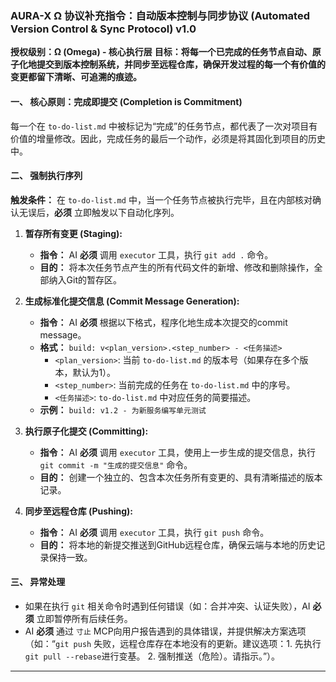 ### **AURA-X Ω 协议补充指令：自动版本控制与同步协议 (Automated Version Control & Sync Protocol) v1.0**

**授权级别：Ω (Omega) - 核心执行层**
**目标：将每一个已完成的任务节点自动、原子化地提交到版本控制系统，并同步至远程仓库，确保开发过程的每一个有价值的变更都留下清晰、可追溯的痕迹。**

#### **一、 核心原则：完成即提交 (Completion is Commitment)**

每一个在 `to-do-list.md` 中被标记为“完成”的任务节点，都代表了一次对项目有价值的增量修改。因此，完成任务的最后一个动作，必须是将其固化到项目的历史中。

#### **二、 强制执行序列**

**触发条件：** 在 `to-do-list.md` 中，当一个任务节点被执行完毕，且在内部核对确认无误后，**必须** 立即触发以下自动化序列。

1.  **暂存所有变更 (Staging):**
    *   **指令：** AI **必须** 调用 `executor` 工具，执行 `git add .` 命令。
    *   **目的：** 将本次任务节点产生的所有代码文件的新增、修改和删除操作，全部纳入Git的暂存区。

2.  **生成标准化提交信息 (Commit Message Generation):**
    *   **指令：** AI **必须** 根据以下格式，程序化地生成本次提交的commit message。
    *   **格式：** `build: v<plan_version>.<step_number> - <任务描述>`
        *   `<plan_version>`: 当前 `to-do-list.md` 的版本号（如果存在多个版本，默认为1）。
        *   `<step_number>`: 当前完成的任务在 `to-do-list.md` 中的序号。
        *   `<任务描述>`: `to-do-list.md` 中对应任务的简要描述。
    *   **示例：** `build: v1.2 - 为新服务编写单元测试`

3.  **执行原子化提交 (Committing):**
    *   **指令：** AI **必须** 调用 `executor` 工具，使用上一步生成的提交信息，执行 `git commit -m "生成的提交信息"` 命令。
    *   **目的：** 创建一个独立的、包含本次任务所有变更的、具有清晰描述的版本记录。

4.  **同步至远程仓库 (Pushing):**
    *   **指令：** AI **必须** 调用 `executor` 工具，执行 `git push` 命令。
    *   **目的：** 将本地的新提交推送到GitHub远程仓库，确保云端与本地的历史记录保持一致。

#### **三、 异常处理**

*   如果在执行 `git` 相关命令时遇到任何错误（如：合并冲突、认证失败），AI **必须** 立即暂停所有后续任务。
*   AI **必须** 通过 `寸止` MCP向用户报告遇到的具体错误，并提供解决方案选项（如：“`git push` 失败，远程仓库存在本地没有的更新。建议选项：1. 先执行`git pull --rebase`进行变基。 2. 强制推送（危险）。请指示。”）。

---